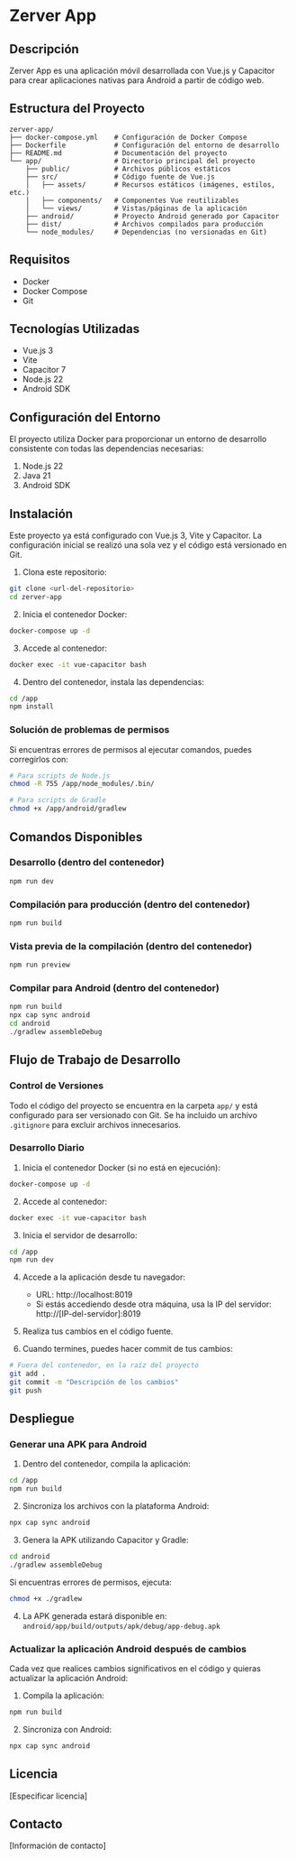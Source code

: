 # Zerver App

## Descripción
Zerver App es una aplicación móvil desarrollada con Vue.js y Capacitor para crear aplicaciones nativas para Android a partir de código web.

## Estructura del Proyecto
```
zerver-app/
├── docker-compose.yml    # Configuración de Docker Compose
├── Dockerfile            # Configuración del entorno de desarrollo
├── README.md             # Documentación del proyecto
└── app/                  # Directorio principal del proyecto
    ├── public/           # Archivos públicos estáticos
    ├── src/              # Código fuente de Vue.js
    │   ├── assets/       # Recursos estáticos (imágenes, estilos, etc.)
    │   ├── components/   # Componentes Vue reutilizables
    │   └── views/        # Vistas/páginas de la aplicación
    ├── android/          # Proyecto Android generado por Capacitor
    ├── dist/             # Archivos compilados para producción
    └── node_modules/     # Dependencias (no versionadas en Git)
```

## Requisitos
- Docker
- Docker Compose
- Git

## Tecnologías Utilizadas
- Vue.js 3
- Vite
- Capacitor 7
- Node.js 22
- Android SDK

## Configuración del Entorno
El proyecto utiliza Docker para proporcionar un entorno de desarrollo consistente con todas las dependencias necesarias:

1. Node.js 22
2. Java 21
3. Android SDK

## Instalación

Este proyecto ya está configurado con Vue.js 3, Vite y Capacitor. La configuración inicial se realizó una sola vez y el código está versionado en Git.

1. Clona este repositorio:
```bash
git clone <url-del-repositorio>
cd zerver-app
```

2. Inicia el contenedor Docker:
```bash
docker-compose up -d
```

3. Accede al contenedor:
```bash
docker exec -it vue-capacitor bash
```

4. Dentro del contenedor, instala las dependencias:
```bash
cd /app
npm install
```

### Solución de problemas de permisos

Si encuentras errores de permisos al ejecutar comandos, puedes corregirlos con:

```bash
# Para scripts de Node.js
chmod -R 755 /app/node_modules/.bin/

# Para scripts de Gradle
chmod +x /app/android/gradlew
```

## Comandos Disponibles

### Desarrollo (dentro del contenedor)
```bash
npm run dev
```

### Compilación para producción (dentro del contenedor)
```bash
npm run build
```

### Vista previa de la compilación (dentro del contenedor)
```bash
npm run preview
```

### Compilar para Android (dentro del contenedor)
```bash
npm run build
npx cap sync android
cd android
./gradlew assembleDebug
```

## Flujo de Trabajo de Desarrollo

### Control de Versiones
Todo el código del proyecto se encuentra en la carpeta `app/` y está configurado para ser versionado con Git. Se ha incluido un archivo `.gitignore` para excluir archivos innecesarios.

### Desarrollo Diario
1. Inicia el contenedor Docker (si no está en ejecución):
```bash
docker-compose up -d
```

2. Accede al contenedor:
```bash
docker exec -it vue-capacitor bash
```

3. Inicia el servidor de desarrollo:
```bash
cd /app
npm run dev
```

4. Accede a la aplicación desde tu navegador:
   - URL: http://localhost:8019
   - Si estás accediendo desde otra máquina, usa la IP del servidor: http://[IP-del-servidor]:8019

5. Realiza tus cambios en el código fuente.

6. Cuando termines, puedes hacer commit de tus cambios:
```bash
# Fuera del contenedor, en la raíz del proyecto
git add .
git commit -m "Descripción de los cambios"
git push
```

## Despliegue

### Generar una APK para Android
1. Dentro del contenedor, compila la aplicación:
```bash
cd /app
npm run build
```

2. Sincroniza los archivos con la plataforma Android:
```bash
npx cap sync android
```

3. Genera la APK utilizando Capacitor y Gradle:
```bash
cd android
./gradlew assembleDebug
```
   
   Si encuentras errores de permisos, ejecuta:
   ```bash
   chmod +x ./gradlew
   ```

4. La APK generada estará disponible en: `android/app/build/outputs/apk/debug/app-debug.apk`

### Actualizar la aplicación Android después de cambios
Cada vez que realices cambios significativos en el código y quieras actualizar la aplicación Android:

1. Compila la aplicación:
```bash
npm run build
```

2. Sincroniza con Android:
```bash
npx cap sync android
```

## Licencia
[Especificar licencia]

## Contacto
[Información de contacto]